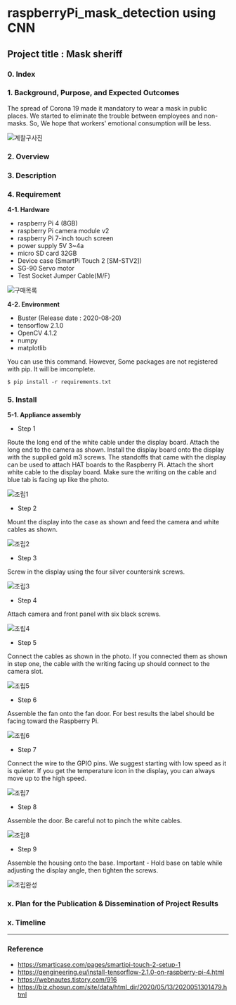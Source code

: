# raspberryPi_mask_detection using CNN
## Project title : Mask sheriff

### 0. Index


### 1. Background, Purpose, and Expected Outcomes
The spread of Corona 19 made it mandatory to wear a mask in public places.
We started to eliminate the trouble between employees and non-masks.
So, We hope that workers' emotional consumption will be less.

![계찰구사진](https://user-images.githubusercontent.com/57394605/97212004-2b93b100-1803-11eb-82e7-813d1f0659eb.png)


### 2. Overview



### 3. Description



### 4. Requirement
**4-1. Hardware**
* raspberry Pi 4 (8GB)
* raspberry Pi camera module v2
* raspberry Pi 7-inch touch screen
* power supply 5V 3~4a
* micro SD card 32GB
* Device case (SmartPi Touch 2 [SM-STV2])
* SG-90 Servo motor
* Test Socket Jumper Cable(M/F)

![구매목록](https://user-images.githubusercontent.com/57394605/97400188-05b8fa00-1932-11eb-900d-9abb1ab4906f.png)

**4-2. Environment**
* Buster (Release date : 2020-08-20)
* tensorflow 2.1.0
* OpenCV 4.1.2
* numpy
* matplotlib
  
You can use this command. However, Some packages are not registered with pip. It will be imcomplete.

    $ pip install -r requirements.txt

### 5. Install
**5-1. Appliance assembly**

* Step 1

Route the long end of the white cable under the display board. Attach the long end to the camera as shown. Install the display board onto the display with the supplied gold m3 screws. The standoffs that came with the display can be used to attach HAT boards to the Raspberry Pi.  Attach the short white cable to the display board. Make sure the writing on the cable and blue tab is facing up like the photo.

![조립1](https://user-images.githubusercontent.com/57394605/97401836-e2437e80-1934-11eb-94ea-50b6a93bbe97.png)

* Step 2

Mount the display into the case as shown and feed the camera and white cables as shown.

![조립2](https://user-images.githubusercontent.com/57394605/97401845-e66f9c00-1934-11eb-837e-f6ae1d85c696.png)

* Step 3

Screw in the display using the four silver countersink screws.

![조립3](https://user-images.githubusercontent.com/57394605/97401859-eb345000-1934-11eb-8094-2719725d116d.png)

* Step 4

Attach camera and front panel with six black screws.

![조립4](https://user-images.githubusercontent.com/57394605/97401863-ec657d00-1934-11eb-9d0d-0157de7cefeb.png)

* Step 5

Connect the cables as shown in the photo. If you connected them as shown in step one, the cable with the writing facing up should connect to the camera slot.

![조립5](https://user-images.githubusercontent.com/57394605/97401864-ecfe1380-1934-11eb-9c57-002fc957a4f5.png)

* Step 6

Assemble the fan onto the fan door. For best results the label should be facing toward the Raspberry Pi.

![조립6](https://user-images.githubusercontent.com/57394605/97401865-ed96aa00-1934-11eb-8204-21068c926576.png)

* Step 7

Connect the wire to the GPIO pins. We suggest starting with low speed as it is quieter. If you get the temperature icon in the display, you can always move up to the high speed.

![조립7](https://user-images.githubusercontent.com/57394605/97401867-eec7d700-1934-11eb-8745-4cd1cbe1ae85.png)

* Step 8

Assemble the door. Be careful not to pinch the white cables.

![조립8](https://user-images.githubusercontent.com/57394605/97401869-eec7d700-1934-11eb-8bf3-03ae857a07cc.png)

* Step 9

Assemble the housing onto the base. Important - Hold base on table while adjusting the display angle, then tighten the screws.

![조립완성](https://user-images.githubusercontent.com/57394605/97403769-5df2fa80-1938-11eb-9955-6c6a8ef39284.png)


### x. Plan for the Publication & Dissemination of Project Results


### x. Timeline



--------
### Reference
* https://smarticase.com/pages/smartipi-touch-2-setup-1
* https://qengineering.eu/install-tensorflow-2.1.0-on-raspberry-pi-4.html
* https://webnautes.tistory.com/916
* https://biz.chosun.com/site/data/html_dir/2020/05/13/2020051301479.html
